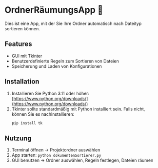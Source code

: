 # OrdnerRäumungsApp 🧹

Dies ist eine App, mit der Sie Ihre Ordner automatisch nach Dateityp sortieren können.

## Features
- GUI mit Tkinter
- Benutzerdefinierte Regeln zum Sortieren von Dateien
- Speicherung und Laden von Konfigurationen

## Installation
1. Installieren Sie Python 3.11 oder höher: [https://www.python.org/downloads/](https://www.python.org/downloads/)
2. Tkinter sollte standardmäßig mit Python installiert sein. Falls nicht, können Sie es nachinstallieren:
    ```bash
    pip install tk
## Nutzung
1. Terminal öffnen → Projektordner auswählen
2. App starten: `python dokumentenSortierer.py`
3. GUI benutzen → Ordner auswählen, Regeln festlegen, Dateien räumen
